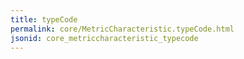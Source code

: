 ```yaml
---
title: typeCode
permalink: core/MetricCharacteristic.typeCode.html
jsonid: core_metriccharacteristic_typecode
---
```

